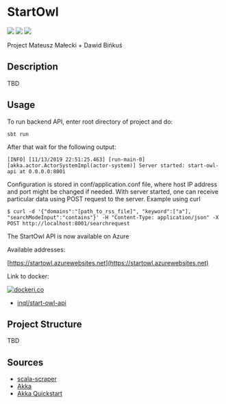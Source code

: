 # StartOwl
![](https://github.com/inql/StartOwl/workflows/Scala%20API%20Test/badge.svg)
![](https://github.com/inql/StartOwl/workflows/Perform%20tests%20on%20API%20and%20publish%20Docker%20image%20on%20AWS/badge.svg)
![](https://github.com/inql/StartOwl/workflows/Deploy%20Frontend%20on%20Github%20Pages/badge.svg)

Project Mateusz Małecki + Dawid Bińkuś
## Description
TBD
## Usage
To run backend API, enter root directory of project and do:

``
sbt run
``

After that wait for the following output:

``
[INFO] [11/13/2019 22:51:25.463] [run-main-0] [akka.actor.ActorSystemImpl(actor-system)] Server started: start-owl-api at 0.0.0.0:8001
``

Configuration is stored in conf/application.conf file, where host IP address and port might be changed if needed.
With server started, one can receive particular data using POST request to the server.
Example using curl

``
$ curl -d '{"domains":"[path_to_rss_file]", "keyword":["a"], "searchModeInput":"contains"}' -H "Content-Type: application/json" -X POST http://localhost:8001/searchrequest
``

The StartOwl API is now available on Azure

Available addresses:

[https://startowl.azurewebsites.net](https://startowl.azurewebsites.net)

Link to docker:

[![dockeri.co](https://dockeri.co/image/inql/start-owl-api)](https://hub.docker.com/r/inql/start-owl-api)
- [inql/start-owl-api](https://hub.docker.com/r/inql/start-owl-api)

## Project Structure
TBD
## Sources
* [scala-scraper](https://github.com/ruippeixotog/scala-scraper)
* [Akka](https://akka.io/)
* [Akka Quickstart](https://doc.akka.io/docs/akka/current/typed/guide/introduction.html?language=scala)

